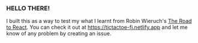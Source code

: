### HELLO THERE!

I built this as a way to test my what I learnt
from Robin Wieruch's [The Road to React](https://www.roadtoreact.com).
You can check it out at https://tictactoe-fj.netlify.app and let me know of any problem by creating an issue.
